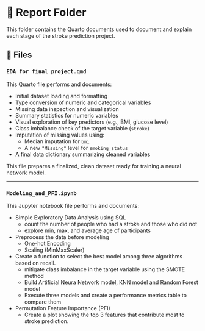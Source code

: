 # 📝 Report Folder

This folder contains the Quarto documents used to document and explain each stage of the stroke prediction project.

## 📑 Files

### `EDA for final project.qmd`
This Quarto file performs and documents:

- Initial dataset loading and formatting
- Type conversion of numeric and categorical variables
- Missing data inspection and visualization
- Summary statistics for numeric variables
- Visual exploration of key predictors (e.g., BMI, glucose level)
- Class imbalance check of the target variable (`stroke`)
- Imputation of missing values using:
  - Median imputation for `bmi`
  - A new `"Missing"` level for `smoking_status`
- A final data dictionary summarizing cleaned variables

This file prepares a finalized, clean dataset ready for training a neural network model.

---

### `Modeling_and_PFI.ipynb`
This Jupyter notebook file performs and documents:

- Simple Exploratory Data Analysis using SQL
  - count the number of people who had a stroke and those who did not
  - explore min, max, and average age of participants
- Preprocess the data before modeling
  - One-hot Encoding
  - Scaling (MinMaxScaler)
- Create a function to select the best model among three algorithms based on recall.
  - mitigate class imbalance in the target variable using the SMOTE method
  - Build Artificial Neura Network model, KNN model and Random Forest model
  - Execute three models and create a performance metrics table to compare them
- Permutation Feature Importance (PFI)
  - Create a plot showing the top 3 features that contribute most to stroke prediction.

